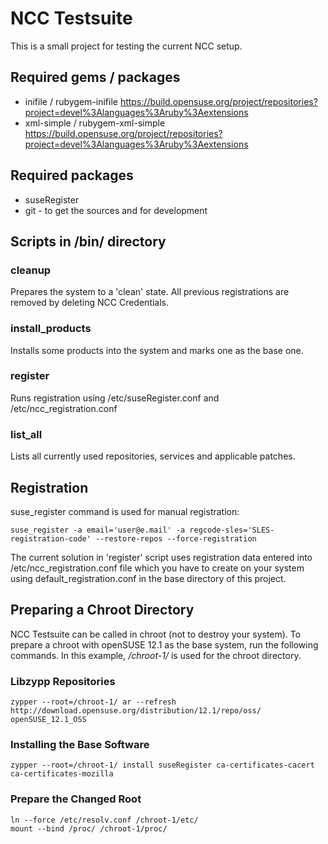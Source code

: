 # NCC Testsuite #

This is a small project for testing the current NCC setup.

## Required gems / packages ##

* inifile / rubygem-inifile https://build.opensuse.org/project/repositories?project=devel%3Alanguages%3Aruby%3Aextensions
* xml-simple / rubygem-xml-simple https://build.opensuse.org/project/repositories?project=devel%3Alanguages%3Aruby%3Aextensions

## Required packages ##

* suseRegister
* git - to get the sources and for development

## Scripts in /bin/ directory ##

### cleanup ###

Prepares the system to a 'clean' state. All previous registrations are removed
by deleting NCC Credentials.

### install_products ###

Installs some products into the system and marks one as the base one.

### register ###

Runs registration using /etc/suseRegister.conf and /etc/ncc_registration.conf

### list_all ###

Lists all currently used repositories, services and applicable patches.

## Registration ##

suse_register command is used for manual registration:

    suse_register -a email='user@e.mail' -a regcode-sles='SLES-registration-code' --restore-repos --force-registration

The current solution in 'register' script uses registration data entered into
/etc/ncc_registration.conf file which you have to create on your system using
default_registration.conf in the base directory of this project.

## Preparing a Chroot Directory ##

NCC Testsuite can be called in chroot (not to destroy your system). To prepare
a chroot with openSUSE 12.1 as the base system, run the following commands.
In this example, */chroot-1/* is used for the chroot directory.

### Libzypp Repositories ###

    zypper --root=/chroot-1/ ar --refresh http://download.opensuse.org/distribution/12.1/repo/oss/ openSUSE_12.1_OSS

### Installing the Base Software ####

    zypper --root=/chroot-1/ install suseRegister ca-certificates-cacert ca-certificates-mozilla

### Prepare the Changed Root ###

    ln --force /etc/resolv.conf /chroot-1/etc/
    mount --bind /proc/ /chroot-1/proc/
